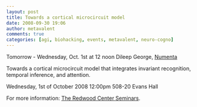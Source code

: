 ```yaml
---
layout: post
title: Towards a cortical microcircuit model
date: 2008-09-30 19:06
author: metavalent
comments: true
categories: [agi, biohacking, events, metavalent, neuro-cogno]
---
```

Tomorrow - Wednesday, Oct. 1st at 12 noon
Dileep George, <a href="http://numenta.com/">Numenta</a> 

Towards a cortical microcircuit model that integrates invariant recognition, temporal inference, and attention.

Wednesday, 1st of October 2008
12:00pm
508-20 Evans Hall

For more information: <a href="http://redwood.berkeley.edu/seminars.php">The Redwood Center Seminars</a>.
